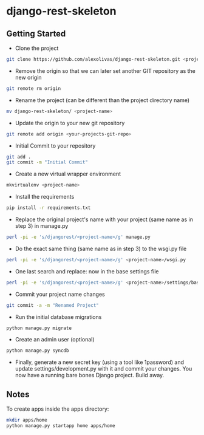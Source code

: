 # django-rest-skeleton

## Getting Started
* Clone the project
```bash
git clone https://github.com/alexolivas/django-rest-skeleton.git <project-name>
```

* Remove the origin so that we can later set another GIT repository as the new origin 
```bash
git remote rm origin
```

* Rename the project (can be different than the project directory name)
```bash
mv django-rest-skeleton/ <project-name>
```

* Update the origin to your new git repository
```bash
git remote add origin <your-projects-git-repo>
```

* Initial Commit to your repository
```bash
git add .
git commit -m "Initial Commit"
```

* Create a new virtual wrapper environment
```bash
mkvirtualenv <project-name>
```

* Install the requirements
```bash
pip install -r requirements.txt
```

* Replace the original project's name with your project (same name as in step 3) in manage.py
```bash
perl -pi -e 's/djangorest/<project-name>/g' manage.py 
```

* Do the exact same thing (same name as in step 3) to the wsgi.py file
```bash
perl -pi -e 's/djangorest/<project-name>/g' <project-name>/wsgi.py
```

* One last search and replace: now in the base settings file
```bash
perl -pi -e 's/djangorest/<project-name>/g' <project-name>/settings/base.py
```

* Commit your project name changes
```bash
git commit -a -m "Renamed Project"
```

* Run the initial database migrations
```bash
python manage.py migrate
```

* Create an admin user (optional)
```bash
python manage.py syncdb
```

* Finally, generate a new secret key (using a tool like 1password) and update settings/development.py with it 
and commit your changes. You now have a running bare bones Django project. Build away.

## Notes
To create apps inside the apps directory:
```bash
mkdir apps/home
python manage.py startapp home apps/home
```
